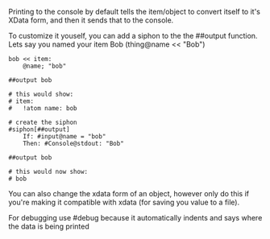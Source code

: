 Printing to the console by default tells the item/object to convert itself to it's XData form, and then it sends that to the console.

To customize it youself, you can add a siphon to the the ##output function. Lets say you named your item Bob (thing@name << "Bob")

```
bob << item:
    @name; "bob"

##output bob

# this would show:
# item:
#   !atom name: bob

# create the siphon
#siphon[##output]
    If: #input@name = "bob"
    Then: #Console@stdout: "Bob"

##output bob

# this would now show:
# bob
```

You can also change the xdata form of an object, however only do this if you're making it compatible with xdata (for saving you value to a file).


For debugging use #debug because it automatically indents and says where the data is being printed
